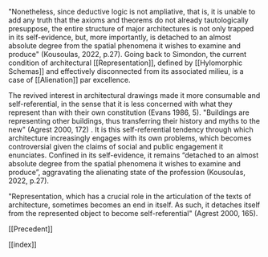 "Nonetheless, since deductive logic is not ampliative, that is, it is unable to add any truth that the axioms and theorems do not already tautologically presuppose, the entire structure of major architectures is not only trapped in its self-evidence, but, more importantly, is detached to an almost absolute degree from the spatial phenomena it wishes to examine and produce" (Kousoulas, 2022, p.27). Going back to Simondon, the current condition of architectural [[Representation]], defined by [[Hylomorphic Schemas]] and effectively disconnected from its associated milieu, is a case of [[Alienation]] par excellence.

The revived interest in architectural drawings made it more consumable and self-referential, in the sense that it is less concerned with what they represent than with their own constitution (Evans 1986, 5). "Buildings are representing other buildings, thus transferring their history and myths to the new" (Agrest 2000, 172) . It is this self-referential tendency through which architecture increasingly engages with its own problems, which becomes controversial given the claims of social and public engagement it enunciates. Confined in its self-evidence, it remains “detached to an almost absolute degree from the spatial phenomena it wishes to examine and produce”, aggravating the alienating state of the profession (Kousoulas, 2022, p.27).

"Representation, which has a crucial role in the articulation of the texts of architecture, sometimes becomes an end in itself. As such, it detaches itself from the represented object to become self-referential" (Agrest 2000, 165).

[[Precedent]]


[[index]]